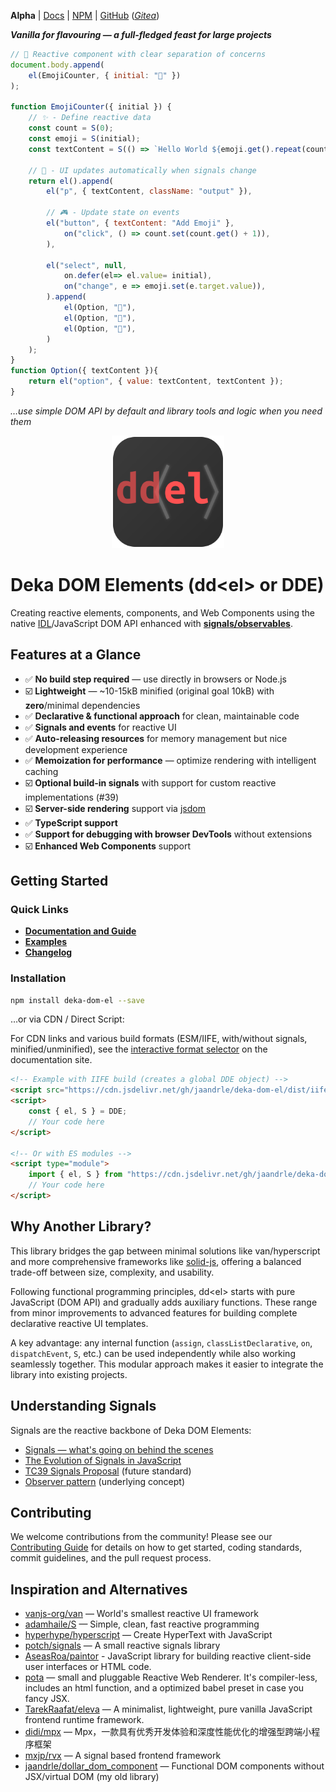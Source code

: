 **Alpha**
| [Docs](https://jaandrle.github.io/deka-dom-el "Official documentation and guide site")
| [NPM](https://www.npmjs.com/package/deka-dom-el "Official NPM package page")
| [GitHub](https://github.com/jaandrle/deka-dom-el "Official GitHub repository")
([*Gitea*](https://gitea.jaandrle.cz/jaandrle/deka-dom-el "GitHub repository mirror on my own Gitea instance"))

***Vanilla for flavouring — a full-fledged feast for large projects***

```javascript
// 🌟 Reactive component with clear separation of concerns
document.body.append(
	el(EmojiCounter, { initial: "🚀" })
);

function EmojiCounter({ initial }) {
	// ✨ - Define reactive data
	const count = S(0);
	const emoji = S(initial);
	const textContent = S(() => `Hello World ${emoji.get().repeat(count.get())}`);

	// 🔄 - UI updates automatically when signals change
	return el().append(
		el("p", { textContent, className: "output" }),

		// 🎮 - Update state on events
		el("button", { textContent: "Add Emoji" },
			on("click", () => count.set(count.get() + 1)),
		),

		el("select", null,
			on.defer(el=> el.value= initial),
			on("change", e => emoji.set(e.target.value)),
		).append(
			el(Option, "🎉"),
			el(Option, "🚀"),
			el(Option, "💖"),
		)
	);
}
function Option({ textContent }){
	return el("option", { value: textContent, textContent });
}
```
*…use simple DOM API by default and library tools and logic when you need them*

<p align="center">
	<img src="docs/assets/logo.svg" alt="Deka DOM Elements Logo" width="180" height="180">
</p>

# Deka DOM Elements (dd\<el\> or DDE)

Creating reactive elements, components, and Web Components using the native
[IDL](https://developer.mozilla.org/en-US/docs/Glossary/IDL)/JavaScript DOM API enhanced with
[**signals/observables**](#understanding-signals).

## Features at a Glance

- ✅ **No build step required** — use directly in browsers or Node.js
- ☑️ **Lightweight** — ~10-15kB minified (original goal 10kB) with **zero**/minimal dependencies
- ✅ **Declarative & functional approach** for clean, maintainable code
- ✅ **Signals and events** for reactive UI
- ✅ **Auto-releasing resources** for memory management but nice development experience
- ✅ **Memoization for performance** — optimize rendering with intelligent caching
- ☑️ **Optional build-in signals** with support for custom reactive implementations (#39)
- ☑️ **Server-side rendering** support via [jsdom](https://github.com/jsdom/jsdom)
- ✅ **TypeScript support**
- ✅ **Support for debugging with browser DevTools** without extensions
- ☑️ **Enhanced Web Components** support

## Getting Started

### Quick Links

- [**Documentation and Guide**](https://jaandrle.github.io/deka-dom-el)
- [**Examples**](https://jaandrle.github.io/deka-dom-el/p15-examples.html)
- [**Changelog**](https://github.com/jaandrle/deka-dom-el/releases)

### Installation

```bash
npm install deka-dom-el --save
```

…or via CDN / Direct Script:

For CDN links and various build formats (ESM/IIFE, with/without signals, minified/unminified), see the [interactive
format selector](https://jaandrle.github.io/deka-dom-el/#h-getting-started) on the documentation site.

```html
<!-- Example with IIFE build (creates a global DDE object) -->
<script src="https://cdn.jsdelivr.net/gh/jaandrle/deka-dom-el/dist/iife-with-signals.min.js"></script>
<script>
	const { el, S } = DDE;
	// Your code here
</script>

<!-- Or with ES modules -->
<script type="module">
	import { el, S } from "https://cdn.jsdelivr.net/gh/jaandrle/deka-dom-el/dist/esm-with-signals.min.js";
	// Your code here
</script>
```

## Why Another Library?

This library bridges the gap between minimal solutions like van/hyperscript and more comprehensive frameworks like
[solid-js](https://github.com/solidjs/solid), offering a balanced trade-off between size, complexity, and usability.

Following functional programming principles, dd\<el\> starts with pure JavaScript (DOM API) and gradually adds
auxiliary functions. These range from minor improvements to advanced features for building complete declarative
reactive UI templates.

A key advantage: any internal function (`assign`, `classListDeclarative`, `on`, `dispatchEvent`, `S`, etc.) can be used
independently while also working seamlessly together. This modular approach makes it easier to integrate the library
into existing projects.

## Understanding Signals

Signals are the reactive backbone of Deka DOM Elements:

- [Signals — what's going on behind the scenes](https://itnext.io/signals-whats-going-on-behind-the-scenes-ec858589ea63)
- [The Evolution of Signals in JavaScript](https://dev.to/this-is-learning/the-evolution-of-signals-in-javascript-8ob)
- [TC39 Signals Proposal](https://github.com/tc39/proposal-signals) (future standard)
- [Observer pattern](https://en.wikipedia.org/wiki/Observer_pattern) (underlying concept)

## Contributing

We welcome contributions from the community! Please see our [Contributing Guide](CONTRIBUTING.md) for details on how to
get started, coding standards, commit guidelines, and the pull request process.

## Inspiration and Alternatives

- [vanjs-org/van](https://github.com/vanjs-org/van) — World's smallest reactive UI framework
- [adamhaile/S](https://github.com/adamhaile/S) — Simple, clean, fast reactive programming
- [hyperhype/hyperscript](https://github.com/hyperhype/hyperscript) — Create HyperText with JavaScript
- [potch/signals](https://github.com/potch/signals) — A small reactive signals library
- [AseasRoa/paintor](https://github.com/AseasRoa/paintor) - JavaScript library for building reactive client-side user
	interfaces or HTML code.
- [pota](https://pota.quack.uy/) — small and pluggable Reactive Web Renderer. It's compiler-less, includes an html
	function, and a optimized babel preset in case you fancy JSX.
- [TarekRaafat/eleva](https://github.com/TarekRaafat/eleva) — A minimalist, lightweight, pure vanilla JavaScript
	frontend runtime framework.
- [didi/mpx](https://github.com/didi/mpx) — Mpx，一款具有优秀开发体验和深度性能优化的增强型跨端小程序框架
- [mxjp/rvx](https://github.com/mxjp/rvx) — A signal based frontend framework
- [jaandrle/dollar_dom_component](https://github.com/jaandrle/dollar_dom_component) —
	Functional DOM components without JSX/virtual DOM (my old library)

